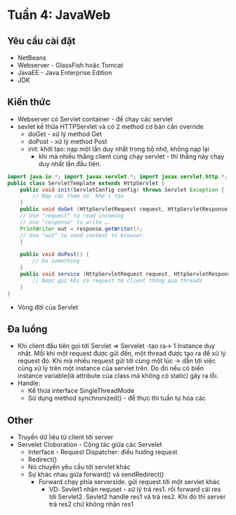 # Tuần 4: JavaWeb

## Yêu cầu cài đặt
- NetBeans
- Webserver - GlassFish hoặc Tomcat
- JavaEE - Java Enterprise Edition
- JDK

## Kiến thức

- Webserver có Servlet container - để chạy các servlet
- sevlet kế thừa HTTPServlet và có 2 method cơ bản cần override
    - doGet - xử lý method Get
    - doPost - xử lý method Post
    - init: khởi tạo: nạp một lần duy nhất trong bộ nhớ, không nạp lại 
        - khi mà nhiều thằng client cùng chạy servlet - thì thằng này chạy duy nhất lần đầu tiên. 
```java
import java.io.*; import javax.servlet.*; import javax.servlet.http.*;
public class ServletTemplate extends HttpServlet {
    public void init(ServletConfig config) throws Servlet Exception {
        // Nạp các tham số khởi tạo
    }
    public void doGet (HttpServletRequest request, HttpServletResponse response) throws ServletException, IOException {
    // Use "request" to read incoming
    // Use "response" to write ….
    PrintWriter out = response.getWriter();
    // Use "out" to send content to browser.
    }

    public void doPost() {
        // Do something
    }
    public void service (HttpServletRequest request, HttpServletResponse response) throws ServletException, IOException {
        // Được gọi khi có request từ client thông qua threads
    }
}
```

- Vòng đời của Servlet
## Đa luồng
- Khi client đầu tiên gọi tới Servlet => Servelet -tạo ra-> 1 Instance duy nhất. Mỗi khi một request được gửi đến, một thread được tạo ra để xử lý request đó. Khi mà nhiều request gửi tới cùng một lúc -> dẫn tới việc cùng xử lý trên một instance của servlet trên. Do đó nếu có biến instance variable(là attribute của class mà không có static) gây ra lỗi.
- Handle:
    - Kế thừa interface SingleThreadMode
    - Sử dụng method synchronized() - để thực thi tuần tự hóa các 
## Other
- Truyền dữ liệu từ client tới server 
- Servelet Cloboration - Cộng tác giữa các Servelet
    - Interface - Request Dispatcher: điều hướng request
    - Redirect()
    - Nó chuyển yêu cầu tới servlet khác 
    - Sự khác nhau giữa forward() và sendRedirect()
        - Forward chạy phía serverside. gửi request tới một servlet khác
            - VD: Sevlet1 nhận requset - xử lý trả res1. rồi forward cái res tới Servlet2. Sevlet2 handle res1 và trả res2. Khi đó thì server trả res2 chứ không nhận res1